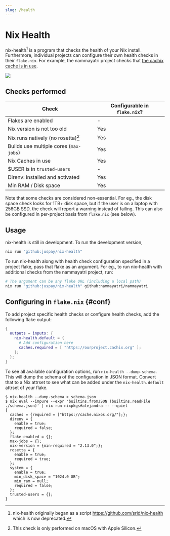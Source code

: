 ```yaml
---
slug: /health
---
```


# Nix Health

[nix-health](https://github.com/juspay/nix_health)[^1] is a program that checks the health of your Nix install. Furthermore, individual projects can configure their own health checks in their `flake.nix`. For example, the nammayatri project checks that [the cachix cache is in use](https://github.com/nammayatri/nammayatri/blob/2201f618af69dc78070fefeb4f082420b1d226cc/flake.nix#L29-L31).

[^1]: nix-health originally began as a script <https://github.com/srid/nix-health> which is now deprecated.

![](https://github.com/juspay/nix-browser/assets/3998/abbbc54b-d888-42fb-a2a8-31d9ae142d6a)

## Checks performed

| Check | Configurable in `flake.nix`? |
| --- | --- |
| Flakes are enabled | - |
| Nix version is not too old | Yes |
| Nix runs natively (no rosetta)[^2] | Yes |
| Builds use multiple cores (`max-jobs`) | Yes |
| Nix Caches in use | Yes |
| $USER is in `trusted-users` | - |
| Direnv: installed and activated | Yes |
| Min RAM / Disk space | Yes |

[^2]: This check is only performed on macOS with Apple Silicon.

Note that some checks are considered non-essential. For eg., the disk space check looks for 1TB+ disk space, but if the user is on a laptop with 256GB SSD, the check will report a warning instead of failing. This can also be configured in per-project basis from `flake.nix` (see below).

## Usage

nix-health is still in development. To run the development version,

```bash
nix run "github:juspay/nix-health"
```

To run nix-health along with health check configuration specified in a project flake, pass that flake as an argument. For eg., to run nix-health with additional checks from the nammayatri project, run:

```bash
# The argument can be any flake URL (including a local path)
nix run "github:juspay/nix-health" github:nammayatri/nammayatri
```

## Configuring in `flake.nix` {#conf}

To add project specific health checks or configure health checks, add the following flake output:

```nix
{
  outputs = inputs: {
    nix-health.default = {
      # Add configuration here
      caches.required = [ "https://ourproject.cachix.org" ];
    };
  };
}
```

To see all available configuration options, run `nix-health --dump-schema`. This will dump the schema of the configuration in JSON format. Convert that to a Nix attrset to see what can be added under the `nix-health.default` attrset of your flake.

```sh-session
$ nix-health --dump-schema > schema.json
$ nix eval --impure --expr 'builtins.fromJSON (builtins.readFile ./schema.json)' | nix run nixpkgs#alejandra -- --quiet
{
  caches = {required = ["https://cache.nixos.org/"];};
  direnv = {
    enable = true;
    required = false;
  };
  flake-enabled = {};
  max-jobs = {};
  nix-version = {min-required = "2.13.0";};
  rosetta = {
    enable = true;
    required = true;
  };
  system = {
    enable = true;
    min_disk_space = "1024.0 GB";
    min_ram = null;
    required = false;
  };
  trusted-users = {};
}
```
